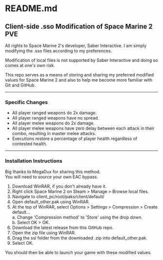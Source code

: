 # README.md
## Client-side .sso Modification of Space Marine 2 PVE
All rights to Space Marine 2's developer, Saber Interactive. I am simply modifying the .sso files 
according to my preferences.

Modification of local files is not supported by Saber Interactive and doing so comes at one's own risk.

This repo serves as a means of storing and sharing my preferred modified values for Space Marine 2 and also to help me become more familiar with Git and GitHub.

---

### Specific Changes
- All player ranged weapons do 2x damage.
- All player ranged weapons have no spread.
- All player melee weapons do 2x damage.
- All player melee weapons have zero delay between each attack in their combo, resulting in master melee
  attacks.
- Executions restore a percentage of player health regardless of contested health.

---

### Installation Instructions
Big thanks to MegaDux for sharing this method.  
You will need to source your own EAC bypass.
1. Download WinRAR, if you don't already have it.
2. Right click Space Marine 2 on Steam > Manage > Browse local files.
3. Navigate to client_pc/root/paks/client/default/
4. Open default_other.pak using WinRAR.
5. At the top of WinRAR, select Options > Settings > Compression > Create default...  
    a. Change 'Compression method' to 'Store' using the drop down.  
    b. Select OK > OK.
6. Download the latest release from this GitHub repo.
7. Open the zip file using WinRAR.
8. Drag the ssl folder from the downloaded .zip into default_other.pak.
9. Select OK.

You should then be able to launch your game with these modified values.